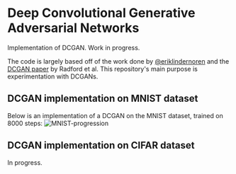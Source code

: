 # Deep Convolutional Generative Adversarial Networks
Implementation of DCGAN. Work in progress.

The code is largely based off of the work done by [@eriklindernoren](https://github.com/eriklindernoren/Keras-GAN) and the [DCGAN paper](https://arxiv.org/abs/1511.06434) by Radford et al. This repository's main purpose is experimentation with DCGANs. 

## DCGAN implementation on MNIST dataset
Below is an implementation of a DCGAN on the MNIST dataset, trained on 8000 steps: 
![MNIST-progression](https://github.com/jordanlei/dcgan/blob/master/mnist/progression.gif)

## DCGAN implementation on CIFAR dataset
In progress.
